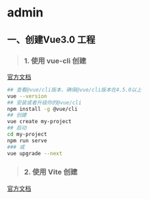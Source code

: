 # admin

## 一、创建Vue3.0 工程

> ### 1. 使用 vue-cli 创建

[官方文档](https://v3.cn.vuejs.org/guide/installation.html#%E5%91%BD%E4%BB%A4%E8%A1%8C%E5%B7%A5%E5%85%B7-cli) 

```bash
## 查看@vue/cli版本，确保@vue/cli版本在4.5.0以上
vue --version
## 安装或者升级你的@vue/cli
npm install -g @vue/cli
## 创建
vue create my-project
## 启动
cd my-project
npm run serve
### 或
vue upgrade --next
```

>### 2. 使用 Vite 创建

[官方文档](https://v3.cn.vuejs.org/guide/installation.html#vite)

```

```

